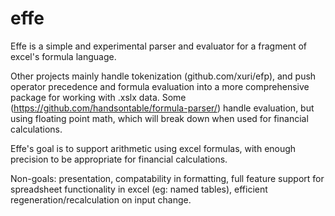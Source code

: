 # effe

Effe is a simple and experimental parser and evaluator for a fragment of excel's formula language.

Other projects mainly handle tokenization (github.com/xuri/efp), and push operator precedence and formula evaluation into a more comprehensive package for working with .xslx data. Some (https://github.com/handsontable/formula-parser/) handle evaluation, but using floating point math, which will break down when used for financial calculations.

Effe's goal is to support arithmetic using excel formulas, with enough precision to be appropriate for financial calculations.

Non-goals: presentation, compatability in formatting, full feature support for spreadsheet functionality in excel (eg: named tables), efficient regeneration/recalculation on input change.
